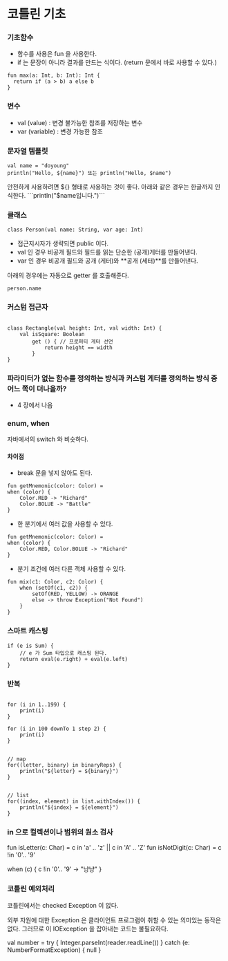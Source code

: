 # 코틀린 기초

### 기초함수

- 함수를 사용은 fun 을 사용한다.
- if 는 문장이 아니라 결과를 만드는 식이다. (return 문에서 바로 사용할 수 있다.)

```
fun max(a: Int, b: Int): Int {
  return if (a > b) a else b
}
```

### 변수

- val (value) : 변경 불가능한 참조를 저장하는 변수
- var (variable) : 변경 가능한 참조

### 문자열 템플릿

```
val name = "doyoung"
println("Hello, ${name}") 또는 println("Hello, $name")
```

안전하게 사용하려면 ${} 형태로 사용하는 것이 좋다. 아래와 같은 경우는 한글까지 인식한다.
```println("$name입니다.")```

### 클래스

```class Person(val name: String, var age: Int)```

- 접근지시자가 생략되면 public 이다.
- val 인 경우 비공개 필드와 필드를 읽는 단순한 (공개)게터를 만들어낸다.
- var 인 경우 비공개 필드와 공개 (게터)와 **공개 (세터)**를 만들어낸다.

아래의 경우에는 자동으로 getter 를 호출해준다.

```
person.name
```

### 커스텀 접근자

```

class Rectangle(val height: Int, val width: Int) {
    val isSquare: Boolean
        get () { // 프로퍼티 게터 선언
            return height == width
        }
}

```

### 파라미터가 없는 함수를 정의하는 방식과 커스텀 게터를 정의하는 방식 중 어느 쪽이 더나을까?

- 4 장에서 나옴

### enum, when

자바에서의 switch 와 비슷하다.

#### 차이점

- break 문을 넣지 않아도 된다.

```
fun getMnemonic(color: Color) = 
when (color) {
    Color.RED -> "Richard"
    Color.BOLUE -> "Battle"
}
```

- 한 분기에서 여러 값을 사용할 수 있다.

```
fun getMnemonic(color: Color) = 
when (color) {
    Color.RED, Color.BOLUE -> "Richard"
}
```

- 분기 조건에 여러 다른 객체 사용할 수 있다.

```
fun mix(c1: Color, c2: Color) {
    when (setOf(c1, c2)) {
        setOf(RED, YELLOW) -> ORANGE
        else -> throw Exception("Not Found")
    }
}
```

### 스마트 캐스팅

```
if (e is Sum) {
    // e 가 Sum 타입으로 캐스팅 된다.
    return eval(e.right) + eval(e.left)
}
```




### 반복

```

for (i in 1..199) {
    print(i)
}

for (i in 100 downTo 1 step 2) {
    print(i)
}


// map
for((letter, binary) in binaryReps) {
    println("${letter} = ${binary}")
}


// list
for((index, element) in list.withIndex()) {
    println("${index} = ${element}")
}

```



### in 으로 컬렉션이나 범위의 원소 검사

fun isLetter(c: Char) = c in 'a' .. 'z' || c in 'A' .. 'Z'
fun isNotDigit(c: Char) = c !in '0'.. '9'

when (c) {
    c !in '0'.. '9' -> "냥냥"
}



### 코틀린 예외처리

코틀린에서는 checked Exception 이 없다.

외부 자원에 대한 Exception 은 클라이언트 프로그램이 취할 수 있는 의미있는 동작은 없다.
그러므로 이 IOException 을 잡아내는 코드는 불필요하다.


val number = try {
    Integer.parseInt(reader.readLine())
} catch (e: NumberFormatException) {
    null
}


